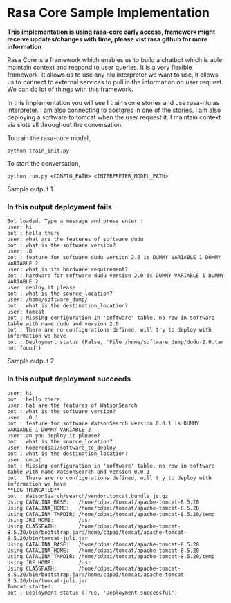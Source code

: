 # Rasa Core Sample Implementation

**This implementation is using rasa-core early access, framework might receive updates/changes with time, please vist rasa github for more information**

Rasa Core is a framework which enables us to build a chatbot which is able maintain context and respond to user queries. It is a very flexible framework. It allows us to use any nlu interpreter we want to use, it allows us to connect to external services to pull in the information on user request. We can do lot of things with this framework.

In this implementation you will see I train some stories and use rasa-nlu as interpreter. I am also connecting to postgres in one of the stories. I am also deploying a software to tomcat when the user request it. I maintain context via slots all throughout the conversation.

To train the rasa-core model,

```
python train_init.py
```

To start the conversation,

```
python run.py <CONFIG_PATH> <INTERPRETER_MODEL_PATH>
```

Sample output 1

### In this output deployment fails
```
Bot loaded. Type a message and press enter :
user: hi
bot : hello there
user: what are the features of software dudu
bot : what is the software version?
user: .0
bot : feature for software dudu version 2.0 is DUMMY VARIABLE 1 DUMMY VARIABLE 2
user: what is its hardware requirement?
bot : hardware for software dudu version 2.0 is DUMMY VARIABLE 1 DUMMY VARIABLE 2
user: deploy it please
bot : what is the source_location?
user: /home/software_dump/
bot : what is the destination_location?
user: tomcat
bot : Missing configuration in 'software' table, no row in software table with name dudu and version 2.0
bot : There are no configurations defined, will try to deploy with information we have
bot : Deployment status (False, 'File /home/software_dump/dudu-2.0.tar not found')
```

Sample output 2
### In this output deployment succeeds
```
user: hi
bot : hello there
user: hat are the features of WatsonSearch
bot : what is the software version?
user: .0.1
bot : feature for software WatsonSearch version 0.0.1 is DUMMY VARIABLE 1 DUMMY VARIABLE 2
user: an you deploy it please?
bot : what is the source_location?
user: home/cdpai/software_to_deploy
bot : what is the destination_location?
user: omcat
bot : Missing configuration in 'software' table, no row in software table with name WatsonSearch and version 0.0.1
bot : There are no configurations defined, will try to deploy with information we have
**LOG TRUNCATED**
bot : WatsonSearch/search/vendor.tomcat.bundle.js.gz
Using CATALINA_BASE:   /home/cdpai/tomcat/apache-tomcat-8.5.20
Using CATALINA_HOME:   /home/cdpai/tomcat/apache-tomcat-8.5.20
Using CATALINA_TMPDIR: /home/cdpai/tomcat/apache-tomcat-8.5.20/temp
Using JRE_HOME:        /usr
Using CLASSPATH:       /home/cdpai/tomcat/apache-tomcat-8.5.20/bin/bootstrap.jar:/home/cdpai/tomcat/apache-tomcat-8.5.20/bin/tomcat-juli.jar
Using CATALINA_BASE:   /home/cdpai/tomcat/apache-tomcat-8.5.20
Using CATALINA_HOME:   /home/cdpai/tomcat/apache-tomcat-8.5.20
Using CATALINA_TMPDIR: /home/cdpai/tomcat/apache-tomcat-8.5.20/temp
Using JRE_HOME:        /usr
Using CLASSPATH:       /home/cdpai/tomcat/apache-tomcat-8.5.20/bin/bootstrap.jar:/home/cdpai/tomcat/apache-tomcat-8.5.20/bin/tomcat-juli.jar
Tomcat started.
bot : Deployment status (True, 'Deployment successful')
```
